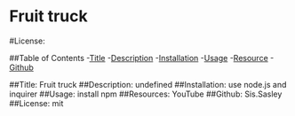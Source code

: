 # Fruit truck
  #License:

  ##Table of Contents
  -[Title](#title)
  -[Description](#description)
  -[Installation](#installation)
  -[Usage](#usage)
  -[Resource](#resources)
  -[Github](#github)

  ##Title:
  Fruit truck
  ##Description:
  undefined
  ##Installation:
  use node.js and inquirer
  ##Usage:
  install npm
  ##Resources:
  YouTube
  ##Github:
  Sis.Sasley
  ##License:
  mit
